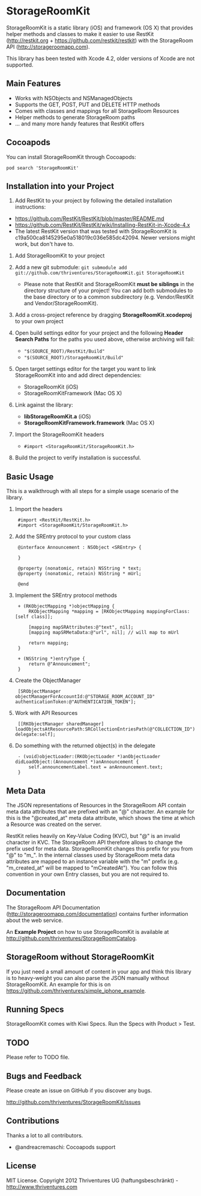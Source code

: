 StorageRoomKit
==============================

StorageRoomKit is a static library (iOS) and framework (OS X) that provides helper methods and classes to make it easier to use RestKit (http://restkit.org + https://github.com/restkit/restkit) with the StorageRoom API (http://storageroomapp.com).

This library has been tested with Xcode 4.2, older versions of Xcode are not supported.

Main Features
------------------------------

* Works with NSObjects and NSManagedObjects
* Supports the GET, POST, PUT and DELETE HTTP methods
* Comes with classes and mappings for all StorageRoom Resources
* Helper methods to generate StorageRoom paths
* ... and many more handy features that RestKit offers


Cocoapods
------------------------------

You can install StorageRoomKit through Cocoapods:

`pod search 'StorageRoomKit'`


Installation into your Project
------------------------------

1. Add RestKit to your project by following the detailed installation instructions:
  * https://github.com/RestKit/RestKit/blob/master/README.md
  * https://github.com/RestKit/RestKit/wiki/Installing-RestKit-in-Xcode-4.x
  * The latest RestKit version that was tested with StorageRoomKit is c19a500ca8145295e0a518019c036e585dc42094. Newer versions might work, but don't have to.
1. Add StorageRoomKit to your project
  1. Add a new git submodule: `git submodule add git://github.com/thriventures/StorageRoomKit.git StorageRoomKit`
  
      * Please note that RestKit and StorageRoomKit **must be siblings** in the directory structure of your project! You can add both submodules to the base directory or to a common subdirectory (e.g. Vendor/RestKit and Vendor/StorageRoomKit).
    
  1. Add a cross-project reference by dragging **StorageRoomKit.xcodeproj** to your own project
  1. Open build settings editor for your project and the following **Header Search Paths** for the paths you used above, otherwise archiving will fail:

      * `"$(SOURCE_ROOT)/RestKit/Build"`
      * `"$(SOURCE_ROOT)/StorageRoomKit/Build"`

  1. Open target settings editor for the target you want to link StorageRoomKit into and add direct dependencies:
  
      * StorageRoomKit (iOS)
      * StorageRoomKitFramework (Mac OS X)
      
  1. Link against the library:
  
      * **libStorageRoomKit.a** (iOS)
      * **StorageRoomKitFramework.framework** (Mac OS X)
      
  1. Import the StorageRoomKit headers
  
      * `#import <StorageRoomKit/StorageRoomKit.h>`
      
  1. Build the project to verify installation is successful.


Basic Usage
------------------------------


This is a walkthrough with all steps for a simple usage scenario of the library.

1. Import the headers

        #import <RestKit/RestKit.h>
        #import <StorageRoomKit/StorageRoomKit.h>

1. Add the SREntry protocol to your custom class

        @interface Announcement : NSObject <SREntry> {

        }

        @property (nonatomic, retain) NSString * text;
        @property (nonatomic, retain) NSString * mUrl;

        @end

1. Implement the SREntry protocol methods

        + (RKObjectMapping *)objectMapping {
            RKObjectMapping *mapping = [RKObjectMapping mappingForClass:[self class]];

            [mapping mapSRAttributes:@"text", nil];
            [mapping mapSRMetaData:@"url", nil]; // will map to mUrl

            return mapping;
        }

        + (NSString *)entryType {
            return @"Announcement";
        }

1. Create the ObjectManager

        [SRObjectManager objectManagerForAccountId:@"STORAGE_ROOM_ACCOUNT_ID" authenticationToken:@"AUTHENTICATION_TOKEN"];

1. Work with API Resources

        [[RKObjectManager sharedManager] loadObjectsAtResourcePath:SRCollectionEntriesPath(@"COLLECTION_ID") delegate:self];    

1. Do something with the returned object(s) in the delegate

        - (void)objectLoader:(RKObjectLoader *)anObjectLoader didLoadObject:(Announcement *)anAnnouncement {
            self.announcementLabel.text = anAnnouncement.text;
        }


Meta Data
------------------------------

The JSON representations of Resources in the StorageRoom API contain meta data attributes that are prefixed with an "@" character. An example for this is the 
"@created_at" meta data attribute, which shows the time at which a Resource was created on the server.

RestKit relies heavily on Key-Value Coding (KVC), but "@" is an invalid character in KVC. The StorageRoom API therefore allows to change the prefix used for 
meta data. StorageRoomKit changes this prefix for you from "@" to "m_". In the internal classes used by StorageRoom meta data attributes are mapped to an
instance variable with the "m" prefix (e.g. "m_created_at" will be mapped to "mCreatedAt"). You can follow this convention in your own Entry classes,
but you are not required to.

Documentation
------------------------------

The StorageRoom API Documentation (http://storageroomapp.com/documentation) contains further information about the web service.

An **Example Project** on how to use StorageRoomKit is available at http://github.com/thriventures/StorageRoomCatalog.


StorageRoom without StorageRoomKit
------------------------------

If you just need a small amount of content in your app and think this library is to heavy-weight you can also parse the JSON manually without StorageRoomKit. An example for this is on https://github.com/thriventures/simple_iphone_example.



Running Specs
------------------------------

StorageRoomKit comes with Kiwi Specs. Run the Specs with Product > Test.


TODO
------------------------------

Please refer to TODO file.


Bugs and Feedback
------------------------------

Please create an issue on GitHub if you discover any bugs.

http://github.com/thriventures/StorageRoomKit/issues

Contributions
------------------------------

Thanks a lot to all contributors.

- @andreacremaschi: Cocoapods support

License
------------------------------

MIT License. Copyright 2012 Thriventures UG (haftungsbeschränkt) - http://www.thriventures.com
